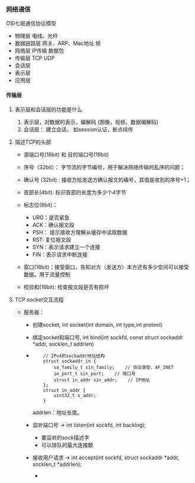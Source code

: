 ### 网络通信

OSI七层通信协议模型

- 物理层 电线、光纤
- 数据链路层 网关、ARP、Mac地址 帧
- 网络层 IP传输 数据包
- 传输层 TCP UDP
- 会话层 
- 表示层
- 应用层

#### 传输层

1. 表示层和会话层的功能是什么

   1. 表示层，对数据的表示，编解码 (图像，视频，数据编解码)
   2. 会话层： 建立会话， 如session认证，断点续传

2. 描述TCP的头部

   - 源端口号(16bit) 和 目的端口号(16bit)

   - 序号（32bit）： 字节流的字节编号，用于解决网络传输的乱序的问题；
   - 确认号 (32bit) :  接收方给发送方确认报文的编号，其值是收到的序号+1；
   - 首部长(4bit): 标识首部的长度为多少个4字节
   - 标志位(6bit)：
     - URG：是否紧急
     - ACK：确认报文段
     - PSH： 提示接收方理解从缓存中读取数据
     - RST: 复位报文段
     - SYN：表示请求建立一个连接
     - FIN：表示请求中断连接
   - 窗口(16bit)：接受窗口，告知对方（发送方）本方还有多少空间可以接受数据。用于流量控制
   - 校验和(16bit): 检查报文段是否有损坏

3. TCP socket交互流程

   - 服务器：

     - 创建socket, int socket(int domain, int type,int protool)

     - 绑定socket和端口号, int bind(int sockfd, const struct sockaddr *addr, socklen_t addrlen)

     - ```
           // IPv4的sockaddr地址结构
           struct sockaddr_in {
               sa_family_t sin_family;    // 协议类型，AF_INET
               in_port_t sin_port;    // 端口号
               struct in_addr sin_addr;    // IP地址
           };
           struct in_addr {
               uint32_t s_addr;
           }
       ```

       addrlen：地址长度。

     - 监听端口号 -> int listen(int sockfd, int backlog);

       - 要监听的sock描述字
       - 可以排队的最大连接数

     - 接收用户请求 -> int accept(int sockfd, struct sockaddr *addr, socklen_t *addrlen);

       - 

